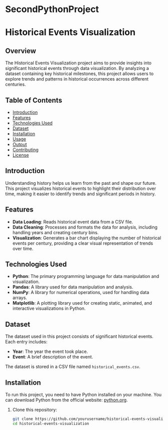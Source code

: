 # SecondPythonProject

# Historical Events Visualization

## Overview

The Historical Events Visualization project aims to provide insights into significant historical events through data visualization. By analyzing a dataset containing key historical milestones, this project allows users to explore trends and patterns in historical occurrences across different centuries.

## Table of Contents

- [Introduction](#introduction)
- [Features](#features)
- [Technologies Used](#technologies-used)
- [Dataset](#dataset)
- [Installation](#installation)
- [Usage](#usage)
- [Output](#output)
- [Contributing](#contributing)
- [License](#license)

## Introduction

Understanding history helps us learn from the past and shape our future. This project visualizes historical events to highlight their distribution over time, making it easier to identify trends and significant periods in history.

## Features

- **Data Loading**: Reads historical event data from a CSV file.
- **Data Cleaning**: Processes and formats the data for analysis, including handling years and creating century bins.
- **Visualization**: Generates a bar chart displaying the number of historical events per century, providing a clear visual representation of trends over time.

## Technologies Used

- **Python**: The primary programming language for data manipulation and visualization.
- **Pandas**: A library used for data manipulation and analysis.
- **NumPy**: A library for numerical operations, used for handling data arrays.
- **Matplotlib**: A plotting library used for creating static, animated, and interactive visualizations in Python.

## Dataset

The dataset used in this project consists of significant historical events. Each entry includes:

- **Year**: The year the event took place.
- **Event**: A brief description of the event.

The dataset is stored in a CSV file named `historical_events.csv`.

## Installation

To run this project, you need to have Python installed on your machine. You can download Python from the official website: [python.org](https://www.python.org/downloads/).

1. Clone this repository:
   ```bash
   git clone https://github.com/yourusername/historical-events-visualization.git
   cd historical-events-visualization
